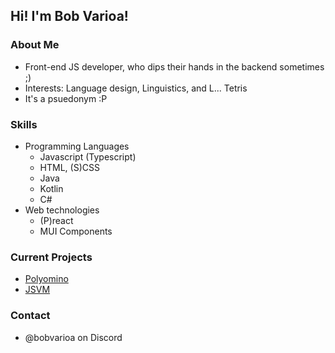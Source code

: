 ## Hi! I'm Bob Varioa!
### About Me
- Front-end JS developer, who dips their hands in the backend sometimes ;)
- Interests: Language design, Linguistics, and L... Tetris
- It's a psuedonym :P

### Skills
- Programming Languages
  - Javascript (Typescript)
  - HTML, (S)CSS
  - Java
  - Kotlin
  - C#
- Web technologies
  - (P)react
  - MUI Components

### Current Projects 
- [Polyomino](https://github.com/BobVarioa/polyomino)
- [JSVM](https://github.com/BobVarioa/jsvm)

### Contact
- @bobvarioa on Discord 
